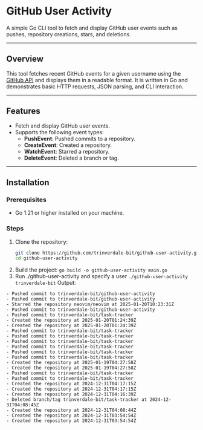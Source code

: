 # GitHub User Activity

A simple Go CLI tool to fetch and display GitHub user events such as pushes, repository creations, stars, and deletions.

---

## Overview

This tool fetches recent GitHub events for a given username using the [GitHub API](https://docs.github.com/en/rest/activity/events) and displays them in a readable format. It is written in Go and demonstrates basic HTTP requests, JSON parsing, and CLI interaction.

---

## Features

- Fetch and display GitHub user events.
- Supports the following event types:
  - **PushEvent**: Pushed commits to a repository.
  - **CreateEvent**: Created a repository.
  - **WatchEvent**: Starred a repository.
  - **DeleteEvent**: Deleted a branch or tag.
---

## Installation

### Prerequisites
- Go 1.21 or higher installed on your machine.

### Steps
1. Clone the repository:
   ```bash
   git clone https://github.com/trinverdale-bit/github-user-activity.git
   cd github-user-activity
2. Build the project:
   `go build -o github-user-activity main.go`
3. Run ./github-user-activity and specify a user
  `./github-user-activity trinverdale-bit`
  Output:
  ```
- Pushed commit to trinverdale-bit/github-user-activity
- Pushed commit to trinverdale-bit/github-user-activity
- Starred the repository neovim/neovim at 2025-01-20T10:23:31Z
- Pushed commit to trinverdale-bit/github-user-activity
- Pushed commit to trinverdale-bit/task-tracker
- Created the repository at 2025-01-20T01:24:39Z
- Created the repository at 2025-01-20T01:24:39Z
- Pushed commit to trinverdale-bit/task-tracker
- Pushed commit to trinverdale-bit/task-tracker
- Pushed commit to trinverdale-bit/task-tracker
- Pushed commit to trinverdale-bit/task-tracker
- Pushed commit to trinverdale-bit/task-tracker
- Pushed commit to trinverdale-bit/task-tracker
- Created the repository at 2025-01-19T04:27:58Z
- Created the repository at 2025-01-19T04:27:58Z
- Pushed commit to trinverdale-bit/task-tracker
- Pushed commit to trinverdale-bit/task-tracker
- Created the repository at 2024-12-31T04:17:15Z
- Created the repository at 2024-12-31T04:17:15Z
- Created the repository at 2024-12-31T04:16:39Z
- Deleted branch/tag trinverdale-bit/task-tracker at 2024-12-31T04:08:45Z
- Created the repository at 2024-12-31T04:08:44Z
- Created the repository at 2024-12-31T03:54:54Z
- Created the repository at 2024-12-31T03:54:54Z
```
